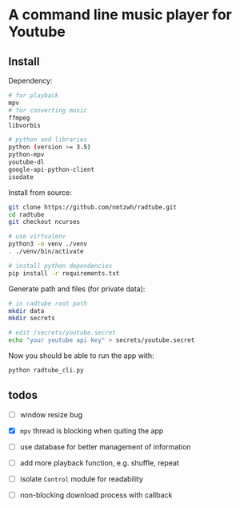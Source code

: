 # A command line music player for Youtube

## Install

Dependency:

```bash
# for playback
mpv
# for converting music
ffmpeg
libvorbis

# python and libraries
python (version >= 3.5)
python-mpv
youtube-dl
google-api-python-client
isodate
```

Install from source:

```bash
git clone https://github.com/nmtzwh/radtube.git
cd radtube
git checkout ncurses

# use virtualenv
python3 -m venv ./venv
. ./venv/bin/activate

# install python dependencies
pip install -r requirements.txt
```

Generate path and files (for private data):

```bash
# in radtube root path
mkdir data
mkdir secrets

# edit /secrets/youtube.secret
echo "your youtube api key" > secrets/youtube.secret
```

Now you should be able to run the app with:

```bash
python radtube_cli.py
```

## todos

- [ ] window resize bug
- [x] `mpv` thread is blocking when quiting the app
- [ ] use database for better management of information
- [ ] add more playback function, e.g. shuffle, repeat
- [ ] isolate `Control` module for readability
- [ ] non-blocking download process with callback


